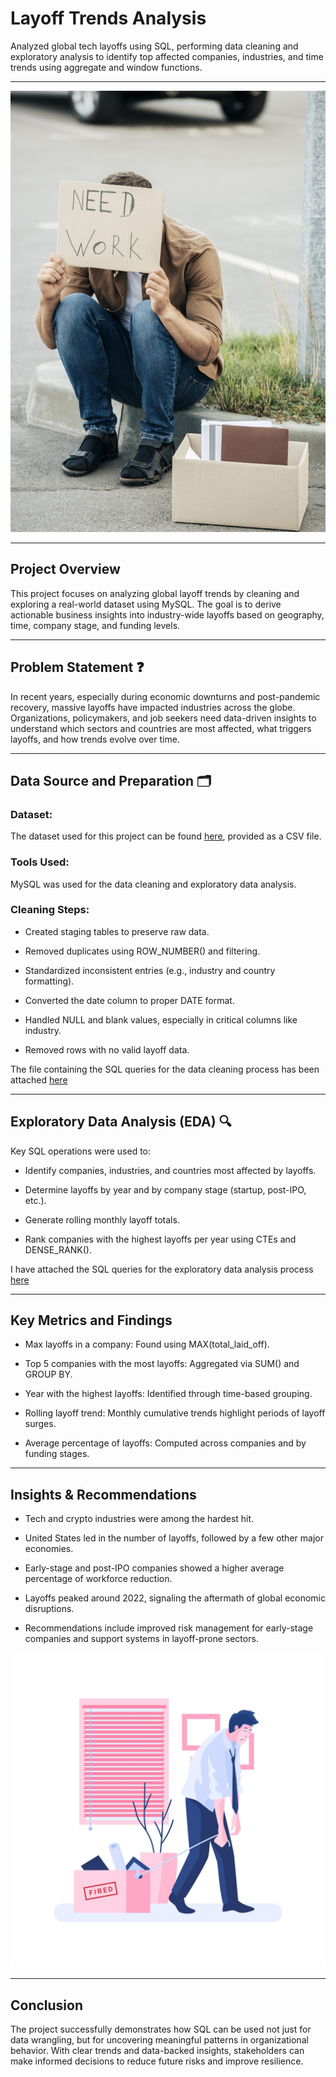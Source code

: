 # Layoff Trends Analysis
Analyzed global tech layoffs using SQL, performing data cleaning and exploratory analysis to identify top affected companies, industries, and time trends using aggregate and window functions.

---

![](Laid_off_man.jpg)

---
## Project Overview 

This project focuses on analyzing global layoff trends by cleaning and exploring a real-world dataset using MySQL. The goal is to derive actionable business insights into industry-wide layoffs based on geography, time, company stage, and funding levels.

---
## Problem Statement ❓

In recent years, especially during economic downturns and post-pandemic recovery, massive layoffs have impacted industries across the globe. Organizations, policymakers, and job seekers need data-driven insights to understand which sectors and countries are most affected, what triggers layoffs, and how trends evolve over time.

---
## Data Source and Preparation 🗂️

### Dataset: 
The dataset used for this project can be found [here](layoffs.csv), provided as a CSV file.

### Tools Used: 
MySQL was used for the data cleaning and exploratory data analysis.

### Cleaning Steps:
  - Created staging tables to preserve raw data.

  - Removed duplicates using ROW_NUMBER() and filtering.

  - Standardized inconsistent entries (e.g., industry and country formatting).

  - Converted the date column to proper DATE format.

  - Handled NULL and blank values, especially in critical columns like industry.

  - Removed rows with no valid layoff data.

The file containing the SQL queries for the data cleaning process has been attached [here](Data_cleaning.sql)

---

## Exploratory Data Analysis (EDA) 🔍

Key SQL operations were used to:

  - Identify companies, industries, and countries most affected by layoffs.

  - Determine layoffs by year and by company stage (startup, post-IPO, etc.).

  - Generate rolling monthly layoff totals.

  - Rank companies with the highest layoffs per year using CTEs and DENSE_RANK().

I have attached the SQL queries for the exploratory data analysis process [here](Exploratory_Data_Analysis.sql)


---
## Key Metrics and Findings
- Max layoffs in a company: Found using MAX(total_laid_off).

- Top 5 companies with the most layoffs: Aggregated via SUM() and GROUP BY.

- Year with the highest layoffs: Identified through time-based grouping.

- Rolling layoff trend: Monthly cumulative trends highlight periods of layoff surges.

- Average percentage of layoffs: Computed across companies and by funding stages.

---
## Insights & Recommendations
- Tech and crypto industries were among the hardest hit.

- United States led in the number of layoffs, followed by a few other major economies.

- Early-stage and post-IPO companies showed a higher average percentage of workforce reduction.

- Layoffs peaked around 2022, signaling the aftermath of global economic disruptions.

- Recommendations include improved risk management for early-stage companies and support systems in layoff-prone sectors.

![](Laid_off_man2.jpg)

---
## Conclusion

The project successfully demonstrates how SQL can be used not just for data wrangling, but for uncovering meaningful patterns in organizational behavior. With clear trends and data-backed insights, stakeholders can make informed decisions to reduce future risks and improve resilience.

